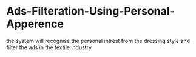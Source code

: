 # Ads-Filteration-Using-Personal-Apperence
the system will recognise the personal intrest from the dressing style and filter the ads in the textile industry
